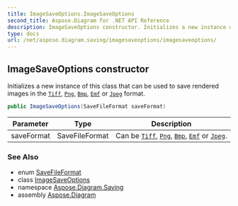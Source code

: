 ```yaml
---
title: ImageSaveOptions.ImageSaveOptions
second_title: Aspose.Diagram for .NET API Reference
description: ImageSaveOptions constructor. Initializes a new instance of this class that can be used to save rendered images in the Tiff Png Bmp Emf or Jpeg format
type: docs
url: /net/aspose.diagram.saving/imagesaveoptions/imagesaveoptions/
---
```

## ImageSaveOptions constructor

Initializes a new instance of this class that can be used to save rendered images in the [`Tiff`](../../../aspose.diagram/savefileformat/), [`Png`](../../../aspose.diagram/savefileformat/), [`Bmp`](../../../aspose.diagram/savefileformat/), [`Emf`](../../../aspose.diagram/savefileformat/) or [`Jpeg`](../../../aspose.diagram/savefileformat/) format.

```csharp
public ImageSaveOptions(SaveFileFormat saveFormat)
```

| Parameter | Type | Description |
| --- | --- | --- |
| saveFormat | SaveFileFormat | Can be [`Tiff`](../../../aspose.diagram/savefileformat/), [`Png`](../../../aspose.diagram/savefileformat/), [`Bmp`](../../../aspose.diagram/savefileformat/), [`Emf`](../../../aspose.diagram/savefileformat/) or [`Jpeg`](../../../aspose.diagram/savefileformat/). |

### See Also

* enum [SaveFileFormat](../../../aspose.diagram/savefileformat/)
* class [ImageSaveOptions](../)
* namespace [Aspose.Diagram.Saving](../../imagesaveoptions/)
* assembly [Aspose.Diagram](../../../)


